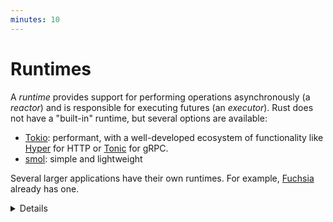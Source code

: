```yaml
---
minutes: 10
---
```


# Runtimes

A _runtime_ provides support for performing operations asynchronously (a
_reactor_) and is responsible for executing futures (an _executor_). Rust does
not have a "built-in" runtime, but several options are available:

- [Tokio](https://tokio.rs/): performant, with a well-developed ecosystem of
  functionality like [Hyper](https://hyper.rs/) for HTTP or
  [Tonic](https://github.com/hyperium/tonic) for gRPC.
- [smol](https://docs.rs/smol/latest/smol/): simple and lightweight

Several larger applications have their own runtimes. For example,
[Fuchsia](https://fuchsia.googlesource.com/fuchsia/+/refs/heads/main/src/lib/fuchsia-async/src/lib.rs)
already has one.

<details>

- Note that of the listed runtimes, only Tokio is supported in the Rust
  playground. The playground also does not permit any I/O, so most interesting
  async things can't run in the playground.

- Futures are "inert" in that they do not do anything (not even start an I/O
  operation) unless there is an executor polling them. This differs from JS
  Promises, for example, which will run to completion even if they are never
  used.

</details>
